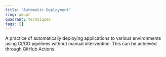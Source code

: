 ```yaml
---
title: "Automatic Deployment"
ring: adopt
quadrant: techniques
tags: []
---
```


A practice of automatically deploying applications to various environments using CI/CD pipelines without manual intervention. This can be achieved through GitHub Actions. 
